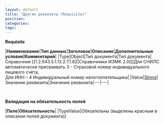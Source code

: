 ```yaml
---
layout: default
title: "Другие реквизиты (Requisite)"
position: 
categories: 
tags: 
---
```


**Requisite**

|**Наименование**|**Тип данных**|**Заголовок**|**Описание**|**Дополнительные условия**|**Комментарий**|
|Type|Object|Тип документа|Тип документа|Справочник [[1.2.643.5.1.13.2.7.1.62|Справочники ИЭМК 2.0]]|Для СНИЛС автоматически присваивать 3 - Страховой номер индивидуального лицевого счёта,   
 Для ИНН – 4 Индивидуальный номер налогоплательщика|
|Value|[String](http://demo.infinnity.ru:8081/pages/createpage.action?spaceKey=MC&title=%D0%A2%D0%B8%D0%BF%D1%8B+%D0%B4%D0%B0%D0%BD%D0%BD%D1%8B%D1%85&linkCreation=true&fromPageId=39485502)|Значение реквизита|Значение реквизита|---|---|

 

**Валидация на обязательность полей**

|**Поле**|**Обязательность**|
|TypeValue|Обязательны (выделены красным в описании полей документа)|

